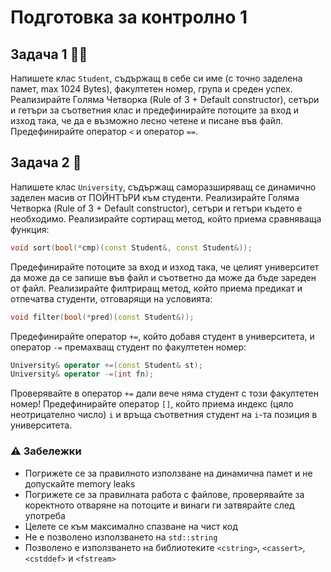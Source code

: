 # Подготовка за контролно 1

## Задача 1 :man_student:
Напишете клас `Student`, съдържащ в себе си име (с точно заделена памет, max 1024 Bytes), факултетен номер, група  и среден успех. Реализирайте Голяма Четворка (Rule of 3 + Default constructor), сетъри и гетъри за съответния клас и предефинирайте потоците за вход и изход така, че да е възможно лесно четене и писане във файл. Предефинирайте оператор `<` и оператор `==`.

## Задача 2 :school:
Напишете клас `University`, съдържащ саморазширяващ се динамично заделен масив от ПОЙНТЪРИ към студенти. Реализирайте Голяма Четворка (Rule of 3 + Default constructor), сетъри и гетъри където е необходимо. Реализирайте сортиращ метод, който приема сравняваща функция:
```c++
void sort(bool(*cmp)(const Student&, const Student&));
```
Предефинирайте потоците за вход и изход така, че целият университет да може да се запише във файл и съответно да може да бъде зареден от файл. Реализирайте филтриращ метод, който приема предикат и отпечатва студенти, отговарящи на условията:
```c++
void filter(bool(*pred)(const Student&));
```
Предефинирайте оператор `+=`, който добавя студент в университета, и оператор `-=` премахващ студент по факултетен номер:
```c++
University& operator +=(const Student& st);
University& operator -=(int fn);
```
Проверявайте в оператор `+=` дали вече няма студент с този факултетен номер! Предефинирайте оператор `[]`, който приема индекс (цяло неотрицателно число) `i` и връща съответния студент на `i`-та позиция в университета.

### :warning: Забележки

- Погрижете се за правилното използване на динамична памет и не допускайте memory leaks
- Погрижете се за правилната работа с файлове, проверявайте за коректното отваряне на потоците и винаги ги затвярайте след употреба
- Целете се към максимално спазване на чист код
- Не е позволено използването на `std::string`
- Позволено е използването на библиотеките `<cstring>`, `<cassert>`, `<cstddef>` и `<fstream>`